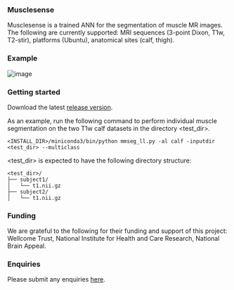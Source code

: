 ### Musclesense 
Musclesense is a trained ANN for the segmentation of muscle MR images. 
The following are currently supported: MRI sequences (3-point Dixon, T1w, T2-stir), platforms (Ubuntu), anatomical sites (calf, thigh).

### Example
![image](https://github.com/user-attachments/assets/c3f6438c-c65e-4683-ac8d-024c4d83609f)

### Getting started
Download the latest [release version](https://github.com/bariskanber/musclesenseworkbench/releases).

As an example, run the following command to perform individual muscle segmentation on the two T1w calf datasets in the directory <test_dir>.

```
<INSTALL_DIR>/miniconda3/bin/python mmseg_ll.py -al calf -inputdir <test_dir> --multiclass
```

<test_dir> is expected to have the following directory structure:

```
<test_dir>/
├── subject1/
│   └── t1.nii.gz
├── subject2/
│   └── t1.nii.gz
```

### Funding
We are grateful to the following for their funding and support of this project: Wellcome Trust, National Institute for Health and Care Research, National Brain Appeal.

### Enquiries
Please submit any enquiries [here](mailto:b.kanber@ucl.ac.uk).
